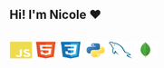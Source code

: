  ## Hi! I'm Nicole ❤️ 

                                                                     
<div style="display: inline_block"><br>
  <img align="center" alt="Nicole-Js" height="30" width="40" src="https://raw.githubusercontent.com/devicons/devicon/master/icons/javascript/javascript-plain.svg">
  <img align="center" alt="Nicole-HTML" height="30" width="40" src="https://raw.githubusercontent.com/devicons/devicon/master/icons/html5/html5-original.svg">
  <img align="center" alt="Nicole-CSS" height="30" width="40" src="https://raw.githubusercontent.com/devicons/devicon/master/icons/css3/css3-original.svg">
  <img align="center" alt="Nicole-Python" height="30" width="40" src="https://raw.githubusercontent.com/devicons/devicon/master/icons/python/python-original.svg">
  <img align="center" alt="Nicole-MySQL" height="30" width="40" src="https://raw.githubusercontent.com/devicons/devicon/master/icons/mysql/mysql-original.svg">
  <img align="center" alt="Nicole-MongoDB" height="30" width="40" src="https://raw.githubusercontent.com/devicons/devicon/master/icons/mongodb/mongodb-original.svg">
  
</div>

 
